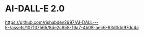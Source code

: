# AI-DALL-E 2.0


https://github.com/rishabdev2997/AI-DALL---E-/assets/107137565/8de2c658-16a7-4b08-aec6-63d0dd97dc4a

